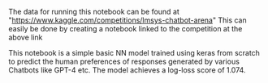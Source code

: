 The data for running this notebook can be found at "https://www.kaggle.com/competitions/lmsys-chatbot-arena"
This can easily be done by creating a notebook linked to the competition at the above link 

This notebook is a simple basic NN model trained using keras from scratch to predict the human preferences of responses generated by various Chatbots like GPT-4 etc.
The model achieves a log-loss score of 1.074.
